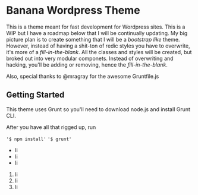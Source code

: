 Banana Wordpress Theme
======================

This is a theme meant for fast development for Wordpress sites. This is a WIP but I have a roadmap below that I will be continually updating. My big picture plan is to create something that I will be a *bootstrap like* theme. However, instead of having a shit-ton of redic styles you have to overwrite, it's more of a *fill-in-the-blank*. All the classes and styles will be created, but broked out into very modular componets. Instead of overwriting and hacking, you'll be adding or removing, hence the *fill-in-the-blank*. 

Also, special thanks to @mragray for the awesome Gruntfile.js

Getting Started
---------------

This theme uses Grunt so you'll need to download node.js and install Grunt CLI.

After you have all that rigged up, run

`'$ npm install'`
`'$ grunt'`

* li
* li
* li

1. li
2. li
3. li

